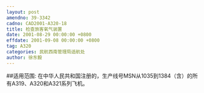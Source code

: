 ```yaml
---
layout: post
amendno: 39-3342
cadno: CAD2001-A320-18
title: 检查旅客氧气装置
date: 2001-08-29 00:00:00 +0800
effdate: 2001-09-08 00:00:00 +0800
tag: A320
categories: 民航西南管理局适航处
author: 徐东毅
---
```


##适用范围:
在中华人民共和国注册的，生产线号MSN从1035到1384（含）的所有A319、A320和A321系列飞机。


